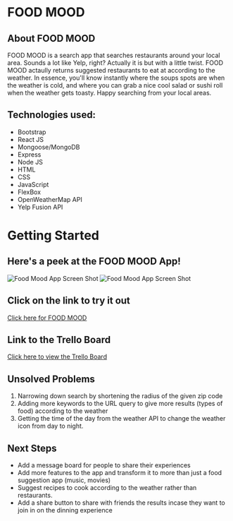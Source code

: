 # FOOD MOOD

## About FOOD MOOD
FOOD MOOD is a search app that searches restaurants around your local area. Sounds a lot like Yelp, right? Actually it is but with a little twist. FOOD MOOD actaully returns suggested restaurants to eat at according to the weather. In essence, you'll know instantly where the soups spots are when the weather is cold, and where you can grab a nice cool salad or sushi roll when the weather gets toasty. Happy searching from your local areas. 

## Technologies used:
* Bootstrap
* React JS
* Mongoose/MongoDB
* Express
* Node JS
* HTML
* CSS
* JavaScript
* FlexBox
* OpenWeatherMap API
* Yelp Fusion API

# Getting Started

## Here's a peek at the FOOD MOOD App!
![Food Mood App Screen Shot](https://i.imgur.com/7JtUCDM.png)
![Food Mood App Screen Shot](https://i.imgur.com/5kXtZwk.png)

## Click on the link to try it out
[Click here for FOOD MOOD](https://hipfoodiemom.com/2017/10/28/chocolate-chip-sugar-cookies/)

## Link to the Trello Board
[Click here to view the Trello Board](https://trello.com/b/COXrtKKD/food-mood)

## Unsolved Problems
1. Narrowing down search by shortening the radius of the given zip code
2. Adding more keywords to the URL query to give more results (types of food) according to the weather
3. Getting the time of the day from the weather API to change the weather icon from day to night.

## Next Steps
* Add a message board for people to share their experiences 
* Add more features to the app and transform it to more than just a food suggestion app (music, movies)
* Suggest recipes to cook according to the weather rather than restaurants.
* Add a share button to share with friends the results incase they want to join in on the dinning experience